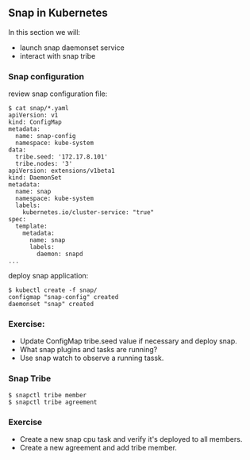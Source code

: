 ## Snap in Kubernetes

In this section we will:

* launch snap daemonset service
* interact with snap tribe

### Snap configuration

review snap configuration file:
```
$ cat snap/*.yaml
apiVersion: v1
kind: ConfigMap
metadata:
  name: snap-config
  namespace: kube-system
data:
  tribe.seed: '172.17.8.101'
  tribe.nodes: '3'
apiVersion: extensions/v1beta1
kind: DaemonSet
metadata:
  name: snap
  namespace: kube-system
  labels:
    kubernetes.io/cluster-service: "true"
spec:
  template:
    metadata:
      name: snap
      labels:
        daemon: snapd
...
```

deploy snap application:
```
$ kubectl create -f snap/
configmap "snap-config" created
daemonset "snap" created
```

### Exercise:

* Update ConfigMap tribe.seed value if necessary and deploy snap.
* What snap plugins and tasks are running?
* Use snap watch to observe a running tassk.

### Snap Tribe

```
$ snapctl tribe member
$ snapctl tribe agreement
```

### Exercise

* Create a new snap cpu task and verify it's deployed to all members.
* Create a new agreement and add tribe member.
